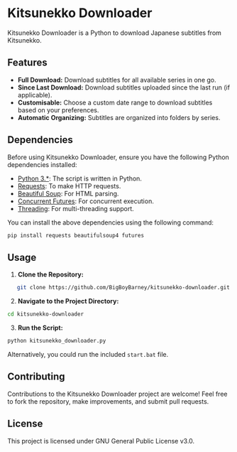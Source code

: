 # Kitsunekko Downloader

Kitsunekko Downloader is a Python to download Japanese subtitles from Kitsunekko.

## Features

- **Full Download:** Download subtitles for all available series in one go.
- **Since Last Download:** Download subtitles uploaded since the last run (if applicable).
- **Customisable:** Choose a custom date range to download subtitles based on your preferences.
- **Automatic Organizing:** Subtitles are organized into folders by series.

## Dependencies

Before using Kitsunekko Downloader, ensure you have the following Python dependencies installed:

- [Python 3.*](https://www.python.org/downloads/): The script is written in Python.
- [Requests](https://pypi.org/project/requests/): To make HTTP requests.
- [Beautiful Soup](https://pypi.org/project/beautifulsoup4/): For HTML parsing.
- [Concurrent Futures](https://pypi.org/project/futures/): For concurrent execution.
- [Threading](https://docs.python.org/3/library/threading.html): For multi-threading support.

You can install the above dependencies using the following command:

```bash
pip install requests beautifulsoup4 futures
```

## Usage


1. **Clone the Repository:**
```bash
   git clone https://github.com/BigBoyBarney/kitsunekko-downloader.git
```
2. **Navigate to the Project Directory:**
```bash
cd kitsunekko-downloader

```
3. **Run the Script:**
```bash
python kitsunekko_downloader.py
```

Alternatively, you could run the included `start.bat` file.

## Contributing

Contributions to the Kitsunekko Downloader project are welcome! Feel free to fork the repository, make improvements, and submit pull requests.

## License

This project is licensed under GNU General Public License v3.0.
